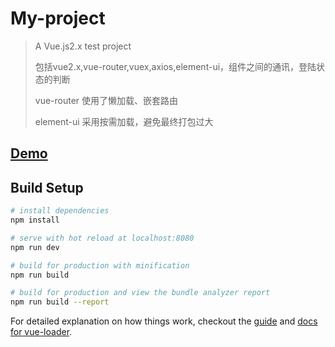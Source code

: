 # My-project

> A Vue.js2.x test project
>
> 包括vue2.x,vue-router,vuex,axios,element-ui，组件之间的通讯，登陆状态的判断
>
> vue-router 使用了懒加载、嵌套路由
>
> element-ui 采用按需加载，避免最终打包过大

## [Demo](https://meiyungzs.github.io/vueall/dist/index.html)


## Build Setup

``` bash
# install dependencies
npm install

# serve with hot reload at localhost:8080
npm run dev

# build for production with minification
npm run build

# build for production and view the bundle analyzer report
npm run build --report
```

For detailed explanation on how things work, checkout the [guide](http://vuejs-templates.github.io/webpack/) and [docs for vue-loader](http://vuejs.github.io/vue-loader).
